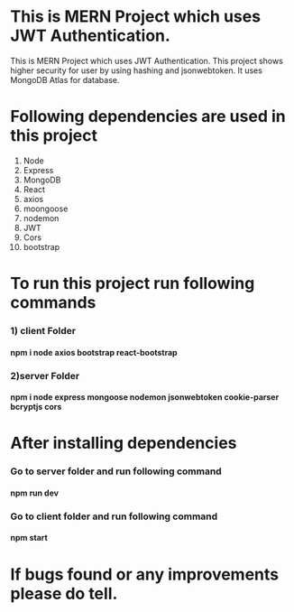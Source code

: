 # This is MERN Project which uses JWT Authentication.

This is MERN Project which uses JWT Authentication. This project shows higher security for user by using hashing and jsonwebtoken.
It uses MongoDB Atlas for database.





# Following dependencies are used in this project
1) Node 
2) Express
3) MongoDB
4) React
5) axios
6) moongoose
7) nodemon
8) JWT
9) Cors
10) bootstrap


# To run this project run following commands

 ### 1) client Folder
  ####  npm i node axios bootstrap react-bootstrap 

 ### 2)server Folder
 #### npm i node express mongoose nodemon jsonwebtoken cookie-parser bcryptjs cors

# After installing dependencies
### Go to server folder and run following command  
#### npm run dev
 
### Go to client folder and run following command
#### npm start
 
 
# If bugs found or any improvements please do tell.
 

